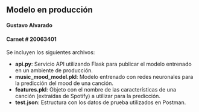 ## Modelo en producción
#### Gustavo Alvarado
#### Carnet # 20063401

Se incluyen los siguientes archivos: 

* **api.py**: Servicio API utilizando Flask para publicar el modelo entrenado en un ambiente de producción. 
* **music_mood_model.pkl**: Modelo entrenado con redes neuronales para la predicción del mood de una canción. 
* **features.pkl**: Objeto con el nombre de las características de una canción (extraídas de Spotify) a utilizar para la predicción. 
* **test.json**: Estructura con los datos de prueba utilizados en Postman.
